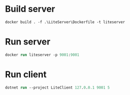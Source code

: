 # Build server

```ps
docker build . -f .\LiteServer\Dockerfile -t liteserver
```

# Run server

```ps
docker run liteserver -p 9001:9001
```

# Run client

```ps
dotnet run --project LiteClient 127.0.0.1 9001 5
```